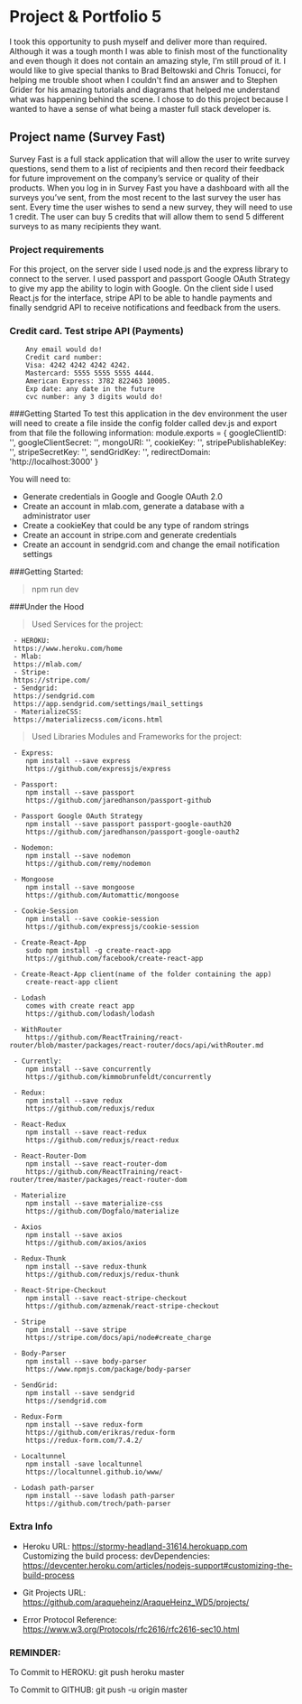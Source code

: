 # Project & Portfolio 5
I took this opportunity to push myself and deliver more than required. Although it was a tough month I was able to finish most of the functionality and even though it does not contain an amazing style, I’m still proud of it. I would like to give special thanks to Brad Beltowski and Chris Tonucci, for helping me trouble shoot when I couldn't find an answer and to Stephen Grider for his amazing tutorials and diagrams that helped me understand what was happening behind the scene. I chose to do this project because I wanted to have a sense of what being a master full stack developer is. 

## Project name (Survey Fast)
Survey Fast is a full stack application that will allow the user to write survey questions, send them to a list of recipients and then record their feedback for future improvement on the company’s service or quality of their products. When you log in in Survey Fast you have a dashboard with all the surveys you’ve sent, from the most recent to the last survey the user has sent. Every time the user wishes to send a new survey, they will need to use 1 credit.  The user can buy 5 credits that will allow them to send 5 different surveys to as many recipients they want. 

### Project requirements
For this project, on the server side I used node.js and the express library to connect to the server. I used passport and passport Google OAuth Strategy to give my app the ability to login with Google. On the client side I used React.js for the interface, stripe API to be able to handle payments and finally sendgrid API to receive notifications and feedback from the users.  

### Credit card. Test stripe API (Payments)
        Any email would do!
        Credit card number:
        Visa: 4242 4242 4242 4242.
        Mastercard: 5555 5555 5555 4444.
        American Express: 3782 822463 10005.
        Exp date: any date in the future
        cvc number: any 3 digits would do!

###Getting Started
To test this application in the dev environment the user will need to create a file inside the config folder called dev.js and export from that file the following information: 
    module.exports = {
        googleClientID: '',
        googleClientSecret: '',
        mongoURI: '',
        cookieKey: '',
        stripePublishableKey: '',
        stripeSecretKey: '',
        sendGridKey: '',
        redirectDomain: 'http://localhost:3000'
    }

You will need to:
- Generate credentials in Google and Google OAuth 2.0
- Create an account in mlab.com, generate a database with a administrator user
- Create a cookieKey that could be any type of random strings
- Create an account in stripe.com and generate credentials
- Create an account in sendgrid.com and change the email notification settings 

###Getting Started: 
> npm run dev

###Under the Hood
> Used Services for the project:

     - HEROKU:
     https://www.heroku.com/home
     - Mlab: 
     https://mlab.com/
     - Stripe:
     https://stripe.com/
     - Sendgrid:
     https://sendgrid.com
     https://app.sendgrid.com/settings/mail_settings
     - MaterializeCSS:
     https://materializecss.com/icons.html

> Used Libraries Modules and Frameworks for the project:

     - Express:
        npm install --save express
        https://github.com/expressjs/express

     - Passport:
        npm install --save passport 
        https://github.com/jaredhanson/passport-github

     - Passport Google OAuth Strategy
        npm install --save passport passport-google-oauth20 
        https://github.com/jaredhanson/passport-google-oauth2

     - Nodemon:
        npm install --save nodemon
        https://github.com/remy/nodemon

     - Mongoose
        npm install --save mongoose
        https://github.com/Automattic/mongoose

     - Cookie-Session
        npm install --save cookie-session
        https://github.com/expressjs/cookie-session

     - Create-React-App
        sudo npm install -g create-react-app
        https://github.com/facebook/create-react-app

     - Create-React-App client(name of the folder containing the app)
        create-react-app client
    
     - Lodash
        comes with create react app
        https://github.com/lodash/lodash
     
     - WithRouter
        https://github.com/ReactTraining/react-router/blob/master/packages/react-router/docs/api/withRouter.md

     - Currently:
        npm install --save concurrently
        https://github.com/kimmobrunfeldt/concurrently
        
     - Redux:
        npm install --save redux
        https://github.com/reduxjs/redux

     - React-Redux
        npm install --save react-redux
        https://github.com/reduxjs/react-redux

     - React-Router-Dom
        npm install --save react-router-dom
        https://github.com/ReactTraining/react-router/tree/master/packages/react-router-dom

     - Materialize
        npm install --save materialize-css
        https://github.com/Dogfalo/materialize

     - Axios
        npm install --save axios
        https://github.com/axios/axios 

     - Redux-Thunk
        npm install --save redux-thunk
        https://github.com/reduxjs/redux-thunk

     - React-Stripe-Checkout
        npm install --save react-stripe-checkout
        https://github.com/azmenak/react-stripe-checkout

     - Stripe
        npm install --save stripe
        https://stripe.com/docs/api/node#create_charge

     - Body-Parser
        npm install --save body-parser
        https://www.npmjs.com/package/body-parser
    
     - SendGrid:
        npm install --save sendgrid
        https://sendgrid.com
    
     - Redux-Form
        npm install --save redux-form
        https://github.com/erikras/redux-form
        https://redux-form.com/7.4.2/

     - Localtunnel
        npm install -save localtunnel
        https://localtunnel.github.io/www/

     - Lodash path-parser
        npm install --save lodash path-parser
        https://github.com/troch/path-parser

### Extra Info

- Heroku URL: https://stormy-headland-31614.herokuapp.com
  Customizing the build process:
  devDependencies:
  https://devcenter.heroku.com/articles/nodejs-support#customizing-the-build-process
 

 - Git Projects URL: https://github.com/araqueheinz/AraqueHeinz_WD5/projects/

 - Error Protocol Reference: https://www.w3.org/Protocols/rfc2616/rfc2616-sec10.html 

### REMINDER:

To Commit to HEROKU: git push heroku master

To Commit to GITHUB: git push -u origin master


 